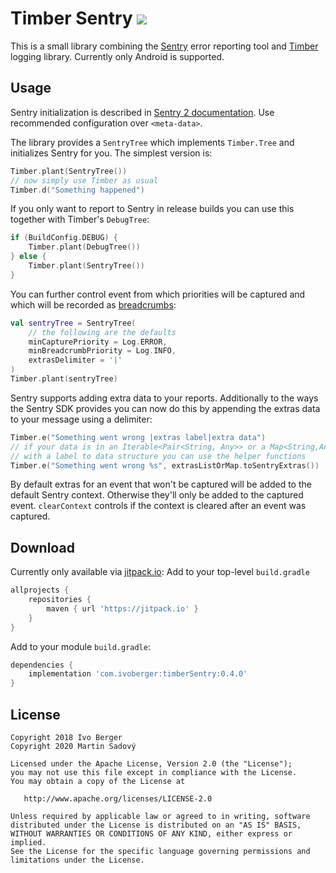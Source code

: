 # Timber Sentry [![](https://jitpack.io/v/com.ivoberger/timberSentry.svg)](https://jitpack.io/#com.ivoberger/timberSentry)

This is a small library combining the [Sentry][1] error reporting tool and [Timber][2] logging library.
Currently only Android is supported.

## Usage
Sentry initialization is described in [Sentry 2 documentation][3]. Use recommended configuration over `<meta-data>`.

The library provides a `SentryTree` which implements `Timber.Tree` and initializes Sentry for you. The simplest version is:
```Kotlin
Timber.plant(SentryTree())
// now simply use Timber as usual
Timber.d("Something happened")
```
If you only want to report to Sentry in release builds you can use this together with Timber's `DebugTree`:
```Kotlin
if (BuildConfig.DEBUG) {
    Timber.plant(DebugTree())
} else {
    Timber.plant(SentryTree())
}
```

You can further control event from which priorities will be captured and which will be recorded as [breadcrumbs][4]:
```Kotlin
val sentryTree = SentryTree(
    // the following are the defaults
    minCapturePriority = Log.ERROR,
    minBreadcrumbPriority = Log.INFO,
    extrasDelimiter = '|'
)
Timber.plant(sentryTree)
```
Sentry supports adding extra data to your reports. Additionally to the ways the Sentry SDK provides you can now do this by appending the extras data to your message using a delimiter:
```Kotlin
Timber.e("Something went wrong |extras label|extra data")
// if your data is in an Iterable<Pair<String, Any>> or a Map<String,Any>
// with a label to data structure you can use the helper functions
Timber.e("Something went wrong %s", extrasListOrMap.toSentryExtras())
```
By default extras for an event that won't be captured will be added to the default Sentry context. Otherwise they'll only be added to the captured event.
`clearContext` controls if the context is cleared after an event was captured.

## Download
Currently only available via [jitpack.io](https://jitpack.io):
Add to your top-level `build.gradle`
```groovy
allprojects {
    repositories {
        maven { url 'https://jitpack.io' }
    }
}
```
Add to your module `build.gradle`:
```groovy
dependencies {
    implementation 'com.ivoberger:timberSentry:0.4.0'
}
```

## License

    Copyright 2018 Ivo Berger
    Copyright 2020 Martin Sadový

    Licensed under the Apache License, Version 2.0 (the "License");
    you may not use this file except in compliance with the License.
    You may obtain a copy of the License at

       http://www.apache.org/licenses/LICENSE-2.0

    Unless required by applicable law or agreed to in writing, software
    distributed under the License is distributed on an "AS IS" BASIS,
    WITHOUT WARRANTIES OR CONDITIONS OF ANY KIND, either express or implied.
    See the License for the specific language governing permissions and
    limitations under the License.

[1]: https://sentry.io/
[2]: https://github.com/JakeWharton/timber
[3]: https://docs.sentry.io/platforms/android/
[4]: https://docs.sentry.io/enriching-error-data/breadcrumbs/
